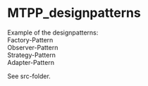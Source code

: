 # MTPP_designpatterns

Example of the designpatterns:  
Factory-Pattern  
Observer-Pattern  
Strategy-Pattern  
Adapter-Pattern  

See src-folder.
